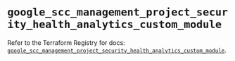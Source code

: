 # `google_scc_management_project_security_health_analytics_custom_module`

Refer to the Terraform Registry for docs: [`google_scc_management_project_security_health_analytics_custom_module`](https://registry.terraform.io/providers/hashicorp/google-beta/6.2.0/docs/resources/google_scc_management_project_security_health_analytics_custom_module).
